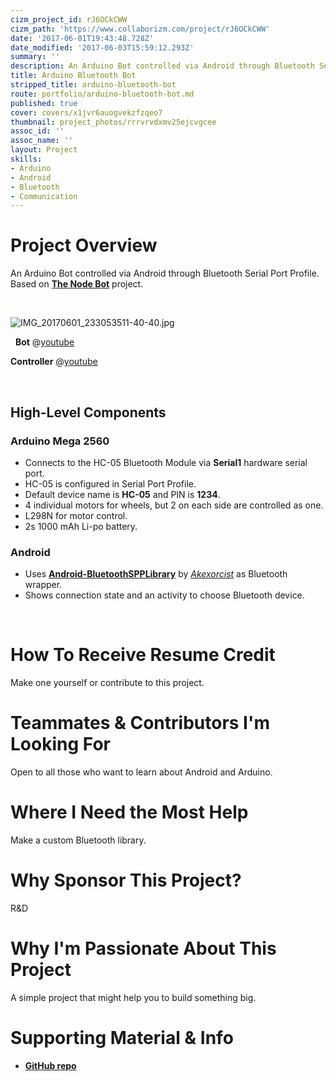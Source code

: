 ```yaml
---
cizm_project_id: rJ6OCkCWW
cizm_path: 'https://www.collaborizm.com/project/rJ6OCkCWW'
date: '2017-06-01T19:43:48.728Z'
date_modified: '2017-06-03T15:59:12.293Z'
summary: ''
description: An Arduino Bot controlled via Android through Bluetooth Serial Port Profile.
title: Arduino Bluetooth Bot
stripped_title: arduino-bluetooth-bot
route: portfolio/arduino-bluetooth-bot.md
published: true
cover: covers/x1jvr6auogvekzfzqeo7
thumbnail: project_photos/rrrvrvdxmv25ejcvgcee
assoc_id: ''
assoc_name: ''
layout: Project
skills:
- Arduino
- Android
- Bluetooth
- Communication
---
```

# Project Overview

An Arduino Bot controlled via Android through Bluetooth Serial Port Profile.    
Based on [**The Node Bot**](https://www.collaborizm.com/project/r1dE09adg) project.

&nbsp;

![IMG_20170601_233053511-40-40.jpg](czm://wk65qri4dzaxdhxrgl1z)

&nbsp;
**Bot**
@[youtube](​https://www.youtube.com/watch?v=98Af_wxncB0)

**Controller**
@[youtube](​https://www.youtube.com/watch?v=cLuQ6KyXpGI)

&nbsp;

## High-Level Components
### Arduino Mega 2560
- Connects to the HC-05 Bluetooth Module via **Serial1** hardware serial port.
- HC-05 is configured in Serial Port Profile.
- Default device name is **HC-05** and PIN is **1234**.
- 4 individual motors for wheels, but 2 on each side are controlled as one.
- L298N for motor control.
- 2s 1000 mAh Li-po battery.

### Android
- Uses [**Android-BluetoothSPPLibrary**](https://github.com/akexorcist/Android-BluetoothSPPLibrary) by [*Akexorcist*](https://github.com/akexorcist) as Bluetooth wrapper.
- Shows connection state and an activity to choose Bluetooth device.

&nbsp;

# How To Receive Resume Credit
Make one yourself or contribute to this project.

# Teammates & Contributors I'm Looking For
Open to all those who want to learn about Android and Arduino.

# Where I Need the Most Help
Make a custom Bluetooth library.

# Why Sponsor This Project?
R&D

# Why I'm Passionate About This Project
A simple project that might help you to build something big.

# Supporting Material & Info
* [**GitHub repo**](https://github.com/aharshac/bt-bot/)

